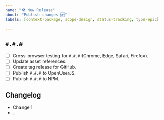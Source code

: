 ```yaml
---
name: "🛠 New Release"
about: "Publish changes 🆙"
labels: [context-package, scope-design, status-tracking, type-epic]

---
```


## `#.#.#`

- [ ] Cross-browser testing for `#.#.#` (Chrome, Edge, Safari, Firefox).
- [ ] Update asset references.
- [ ] Create tag release for GitHub.
- [ ] Publish `#.#.#` to OpenUserJS.
- [ ] Publish `#.#.#` to NPM.

## Changelog

- Change 1
- ...

